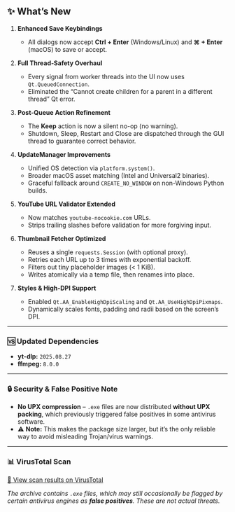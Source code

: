 ## ✨ What’s New

1. **Enhanced Save Keybindings**  
   - All dialogs now accept **Ctrl + Enter** (Windows/Linux) and **⌘ + Enter** (macOS) to save or accept.  

2. **Full Thread‐Safety Overhaul**  
   - Every signal from worker threads into the UI now uses `Qt.QueuedConnection`.  
   - Eliminated the “Cannot create children for a parent in a different thread” Qt error.  

3. **Post-Queue Action Refinement**  
   - The **Keep** action is now a silent no-op (no warning).  
   - Shutdown, Sleep, Restart and Close are dispatched through the GUI thread to guarantee correct behavior.  

4. **UpdateManager Improvements**  
   - Unified OS detection via `platform.system()`.  
   - Broader macOS asset matching (Intel and Universal2 binaries).  
   - Graceful fallback around `CREATE_NO_WINDOW` on non-Windows Python builds.  

5. **YouTube URL Validator Extended**  
   - Now matches `youtube-nocookie.com` URLs.  
   - Strips trailing slashes before validation for more forgiving input.  

6. **Thumbnail Fetcher Optimized**  
   - Reuses a single `requests.Session` (with optional proxy).  
   - Retries each URL up to 3 times with exponential backoff.  
   - Filters out tiny placeholder images (< 1 KiB).  
   - Writes atomically via a temp file, then renames into place.  

7. **Styles & High-DPI Support**  
   - Enabled `Qt.AA_EnableHighDpiScaling` and `Qt.AA_UseHighDpiPixmaps`.  
   - Dynamically scales fonts, padding and radii based on the screen’s DPI.  

---

### 🆚 Updated Dependencies
- **yt-dlp:** `2025.08.27`  
- **ffmpeg:** `8.0.0`  

---

### 🔒 Security & False Positive Note
- **No UPX compression** – `.exe` files are now distributed **without UPX packing**, which previously triggered false positives in some antivirus software.  
- ⚠️ **Note:** This makes the package size larger, but it’s the only reliable way to avoid misleading Trojan/virus warnings.  

---

### 📊 VirusTotal Scan
[🔗 View scan results on VirusTotal](https://www.virustotal.com)  

_The archive contains `.exe` files, which may still occasionally be flagged by certain antivirus engines as **false positives**. These are not actual threats._  